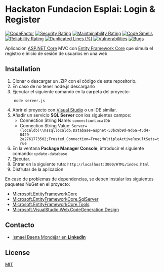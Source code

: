# Hackaton Fundacion Esplai: Login & Register

[![CodeFactor](https://www.codefactor.io/repository/github/ismaelbaena/hackaton-fundacionesplai/badge)](https://www.codefactor.io/repository/github/ismaelbaena/hackaton-fundacionesplai)
[![Security Rating](https://sonarcloud.io/api/project_badges/measure?project=IsmaelBaena_Hackaton-FundacionEsplai&metric=security_rating)](https://sonarcloud.io/summary/new_code?id=IsmaelBaena_Hackaton-FundacionEsplai)
[![Maintainability Rating](https://sonarcloud.io/api/project_badges/measure?project=IsmaelBaena_Hackaton-FundacionEsplai&metric=sqale_rating)](https://sonarcloud.io/summary/new_code?id=IsmaelBaena_Hackaton-FundacionEsplai)
[![Code Smells](https://sonarcloud.io/api/project_badges/measure?project=IsmaelBaena_Hackaton-FundacionEsplai&metric=code_smells)](https://sonarcloud.io/summary/new_code?id=IsmaelBaena_Hackaton-FundacionEsplai)
[![Reliability Rating](https://sonarcloud.io/api/project_badges/measure?project=IsmaelBaena_Hackaton-FundacionEsplai&metric=reliability_rating)](https://sonarcloud.io/summary/new_code?id=IsmaelBaena_Hackaton-FundacionEsplai)
[![Duplicated Lines (%)](https://sonarcloud.io/api/project_badges/measure?project=IsmaelBaena_Hackaton-FundacionEsplai&metric=duplicated_lines_density)](https://sonarcloud.io/summary/new_code?id=IsmaelBaena_Hackaton-FundacionEsplai)
[![Vulnerabilities](https://sonarcloud.io/api/project_badges/measure?project=IsmaelBaena_Hackaton-FundacionEsplai&metric=vulnerabilities)](https://sonarcloud.io/summary/new_code?id=IsmaelBaena_Hackaton-FundacionEsplai)
[![Bugs](https://sonarcloud.io/api/project_badges/measure?project=IsmaelBaena_Hackaton-FundacionEsplai&metric=bugs)](https://sonarcloud.io/summary/new_code?id=IsmaelBaena_Hackaton-FundacionEsplai)


Aplicación [ASP.NET Core](https://dotnet.microsoft.com/en-us/learn/aspnet/what-is-aspnet-core) MVC con [Entity Framework Core](https://learn.microsoft.com/en-us/ef/core) que simula el registro e inicio de sesión de usuarios en una web.

## Installation

1. Clonar o descargar un .ZIP con el código de este repositorio.
2. En caso de no tener node.js descargarlo
3. Ejecutar el siguiente comando en la carpeta del proyecto: 
```shell
    node server.js
```
4. Abrir el proyecto con [Visual Studio](https://visualstudio.microsoft.com) o un IDE similar.
5. Añadir un servicio **SQL Server** con los siguientes campos:
    - Connection String Name: `connectionLocalDb`
    - Connection String Value: `Server=(localdb)\\mssqllocaldb;Database=aspnet-53bc9b9d-9d6a-45d4-8429-2a2761773502;Trusted_Connection=True;MultipleActiveResultSets=true`
6. En la ventana **Package Manager Console**, introducir el siguiente comando: `update-database`
7. Ejecutar.
8. Entrar en la siguiente ruta: `http://localhost:3000/HTML/index.html`
9. Disfrutar de la aplicacion

En caso de problemas de dependencias, se deben instalar los siguientes paquetes NuGet en el proyecto:
- [Microsoft.EntityFrameworkCore](https://www.nuget.org/packages/Microsoft.EntityFrameworkCore/7.0.5?_src=template)
- [Microsoft.EntityFrameworkCore.SqlServer](https://www.nuget.org/packages/Microsoft.EntityFrameworkCore.SqlServer/7.0.5?_src=template)
- [Microsoft.EntityFrameworkCore.Tools](https://www.nuget.org/packages/Microsoft.EntityFrameworkCore.Tools/7.0.5?_src=template)
- [Microsoft.VisualStudio.Web.CodeGeneration.Design](https://www.nuget.org/packages/Microsoft.VisualStudio.Web.CodeGeneration.Design/7.0.6?_src=template)


## Contacto

- [Ismael Baena Mondéjar en **LinkedIn**](https://www.linkedin.com/in/ismael-baena-mondejar)

## License 

[MIT](https://opensource.org/licenses/MIT)